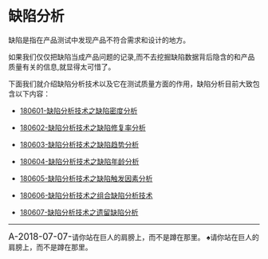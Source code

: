 
# 缺陷分析

缺陷是指在产品测试中发现产品不符合需求和设计的地方。  

如果我们仅仅把缺陷当成产品问题的记录,而不去挖掘缺陷数据背后隐含的和产品质量有关的信息,就显得太可惜了。   

下面我们就介绍缺陷分析技术以及它在测试质量方面的作用，缺陷分析目前大致包含以下内容：

<!--下面介绍缺陷分析技术，以及缺陷分析技术在产品质量评估方面的作用，并讨论如何将这些分析技术组合起来，从而能够对产品质量进行较为全面的评估。-->

- [180601-缺陷分析技术之缺陷密度分析](books/缺陷密度分析.md)

- [180602-缺陷分析技术之缺陷修复率分析](books/缺陷修复率分析.md)

- [180603-缺陷分析技术之缺陷趋势分析](books/缺陷趋势分析.md)

- [180604-缺陷分析技术之缺陷年龄分析](books/缺陷年龄分析.md)

- [180605-缺陷分析技术之缺陷触发因素分析](books/缺陷触发因素分析.md)

- [180606-缺陷分析技术之组合缺陷分析技术](books/组合缺陷分析技术.md)

- [180607-缺陷分析技术之遗留缺陷分析](books/遗留缺陷分析.md)

* * *
<font size="4">A-2018-07-07-</font>请你站在巨人的肩膀上，而不是蹲在那里。
:spades:请你站在巨人的肩膀上，而不是蹲在那里。
